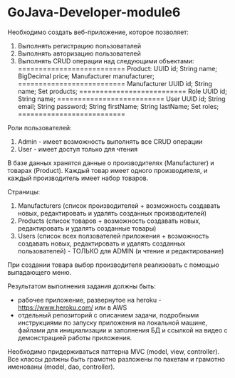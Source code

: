 # GoJava-Developer-module6

Необходимо создать веб-приложение, которое позволяет:
1. Выполнять регистрацию пользоваталей
2. Выполнять авторизацию пользователей
3. Выполнять CRUD операции над следующими объектами:
==========================
Product:
UUID id;
String name;
BigDecimal price;
Manufacturer manufacturer;
==========================
Manufacturer
UUID id;
String name;
Set<Product> products;
==========================
Role
UUID id;
String name;
==========================
User
UUID id;
String email;
String password;
String firstName;
String lastName;
Set<Role> roles;
==========================
 
Роли пользователей:
1. Admin - имеет возможность выполнять все CRUD операции
2. User - имеет доступ только для чтения
 
В базе данных хранятся данные о производителях (Manufacturer) и товарах (Product).
Каждый товар имеет одного производителя, и каждый производитель имеет набор товаров.
 
Страницы:
1. Manufacturers (список производителей + возможность создавать новых, редактировать и удалять созданных производителей)
2. Products (список товаров + возможность создавать новых, редактировать и удалять созданные товары)
3. Users (список всех ползователей приложения + возможность создавать новых, редактировать и удалять созданных пользователей) - ТОЛЬКО для ADMIN (и чтение и редактирование)

При создании товара выбор производителя реализовать с помощью выпадающего меню.
 
Результатом выполнения задания должны быть:
- рабочее приложение, развернутое на heroku - https://www.heroku.com/ или в AWS
- отдельный репозиторий с описанием задачи,
подробными инструкциями по запуску приложения на локальной машине,
файлами для инициализации и заполнения БД и ссылкой на видео с демонстрацией работы приложения.
 
Необходимо придерживаться паттерна MVC (model, view, controller).
Все классы должны быть грамотно разложены по пакетам и грамотно именованы (model, dao, controller).